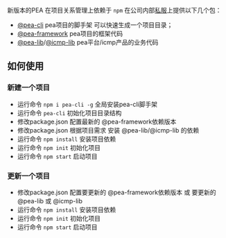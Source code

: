 新版本的PEA 在项目关系管理上依赖于 `npm` 
在公司内部[私服](http://nexus.propersoft.cn:8081/)上提供以下几个包：

-  [@pea-cli](http://nexus.propersoft.cn:8081/repository/npm-internal/pea-cli/-/pea-cli-0.4.5.tgz) pea项目的脚手架 可以快速生成一个项目目录；
-  [@pea-framework](http://nexus.propersoft.cn:8081/repository/npm-internal/@pea/framework/-/framework-0.4.4.tgz) pea项目的框架代码
-  [@pea-lib](http://nexus.propersoft.cn:8081/repository/npm-internal/@pea/lib/-/lib-0.4.4.tgz)/[@icmp-lib](http://nexus.propersoft.cn:8081/repository/npm-internal/@icmp/lib/-/lib-0.4.4.tgz) pea平台/icmp产品的业务代码

## 如何使用

### 新建一个项目

- 运行命令 `npm i pea-cli -g` 全局安装pea-cli脚手架 
- 运行命令 `pea-cli` 初始化项目目录结构
- 修改package.json  配置最新的 @pea-framework依赖版本
- 修改package.json 根据项目需求 安装 @pea-lib/@icmp-lib 的依赖
- 运行命令 `npm install` 安装项目依赖
- 运行命令 `npm init` 初始化项目
- 运行命令 `npm start` 启动项目

### 更新一个项目
- 修改package.json  配置要更新的 @pea-framework依赖版本 或 要更新的@pea-lib 或 @icmp-lib
- 运行命令 `npm install` 安装项目依赖
- 运行命令 `npm init` 初始化项目
- 运行命令 `npm start` 启动项目


